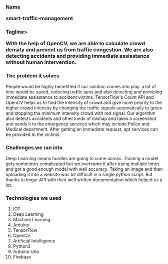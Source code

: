 <h3>Name</p>
smart-traffic-management
<h3>Tagline></p>
With the help of OpenCV, we are able to calculate crowd density and prevent us from traffic congestion.
We are also detecting accidents and providing immediate assisstance without human intervention.
<h3>The problem it solves</h3>
People would be highly benefitted if our solution comes into play. a lot of time would be saved, 
reducing traffic jams and also detecting and providing immediate assisstance to accident victims. 
TensorFlow's Count API and OpenCV helps us to find the intensity of crowd and give more priority
to the higher crowd intensity by changing the traffic signals automatically to green and stopping 
the minimum intensity crowd with red signal.
Our algorithm also detects accidents and other kinds of mishap and 
takes a screenshot and sends it to the emergency services which may include 
Police and Medical department. After getting an immediate request, apt services can be provided to the victims.
<h3>Challenges we ran into</h3>
Deep Learning means hurdles are going to come across. Training a model gets sometimes complicated but we overcame it after trying multiple times and got a good enough model with well accuracy. Taking an image and then uploading it into a website was bit difficult in a single python script. But thanks to Imgur API with their well written documentation which helped us a lot.
<h3>Technologies we used</h3>
<ol>
<li>IOT
<li>Deep Learning
<li>Machine Learning
<li>Arduino
<li>TensorFlow
<li>OpenCv
<li>Artificial Intelligence
<li>Python3
<li>Arduino Uno
<li>Firebase
</ol>
